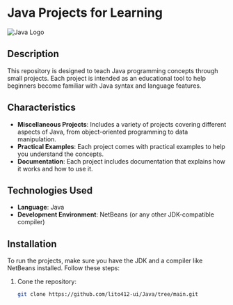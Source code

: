 # Java Projects for Learning

![Java Logo](https://imgs.search.brave.com/ET0S7tvlvtwcQz_q6MV7V79QBhgihBgx6YxvezMiCQg/rs:fit:500:0:0:0/g:ce/aHR0cHM6Ly8xMDAw/bWFyY2FzLm5ldC93/cC1jb250ZW50L3Vw/bG9hZHMvMjAyMC8x/MS9KYXZhLUxvZ28t/MTk5Ni02MDB4NDI5/LmpwZw)

## Description

This repository is designed to teach Java programming concepts through small projects. Each project is intended as an educational tool to help beginners become familiar with Java syntax and language features.

## Characteristics

- **Miscellaneous Projects**: Includes a variety of projects covering different aspects of Java, from object-oriented programming to data manipulation.
- **Practical Examples**: Each project comes with practical examples to help you understand the concepts.
- **Documentation**: Each project includes documentation that explains how it works and how to use it.

## Technologies Used

- **Language**: Java
- **Development Environment**: NetBeans (or any other JDK-compatible compiler)

## Installation

To run the projects, make sure you have the JDK and a compiler like NetBeans installed. Follow these steps:

1. Cone the repository:
   ```bash
   git clone https://github.com/lito412-ui/Java/tree/main.git
